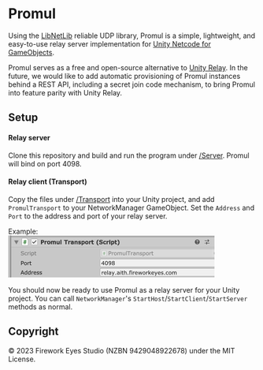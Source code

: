 # Promul
Using the [LibNetLib](https://github.com/RevenantX/LiteNetLib) reliable UDP library, Promul is a simple, lightweight, and easy-to-use relay server implementation for [Unity Netcode for GameObjects](https://docs-multiplayer.unity3d.com/netcode/current/about/). 
  
Promul serves as a free and open-source alternative to [Unity Relay](https://unity.com/products/relay). In the future, we would like to add automatic provisioning of Promul instances behind a REST API, including a secret join code mechanism, to bring Promul into feature parity with Unity Relay.

## Setup
#### Relay server
Clone this repository and build and run the program under [/Server](/Server). Promul will bind on port 4098.
#### Relay client (Transport)
Copy the files under [/Transport](/Transport) into your Unity project, and add `PromulTransport` to your NetworkManager GameObject. Set the `Address` and `Port` to the address and port of your relay server.  

Example:  
![Alt text](example.png)  
  

You should now be ready to use Promul as a relay server for your Unity project. You can call `NetworkManager`'s `StartHost`/`StartClient`/`StartServer` methods as normal.

## Copyright
&copy; 2023 Firework Eyes Studio (NZBN 9429048922678) under the MIT License.
